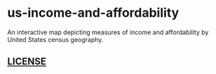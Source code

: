 # us-income-and-affordability

An interactive map depicting measures of income and affordability by United States census geography.

## [LICENSE](/LICENSE)
